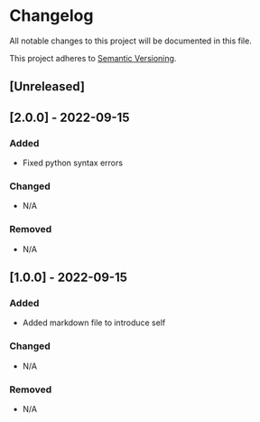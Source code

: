 # Changelog
All notable changes to this project will be documented in this file.

This project adheres to [Semantic Versioning](https://semver.org/spec/v2.0.0.html).

## [Unreleased]

## [2.0.0] - 2022-09-15
### Added
- Fixed python syntax errors

### Changed
- N/A

### Removed
- N/A

## [1.0.0] - 2022-09-15
### Added
- Added markdown file to introduce self

### Changed
- N/A

### Removed
- N/A
